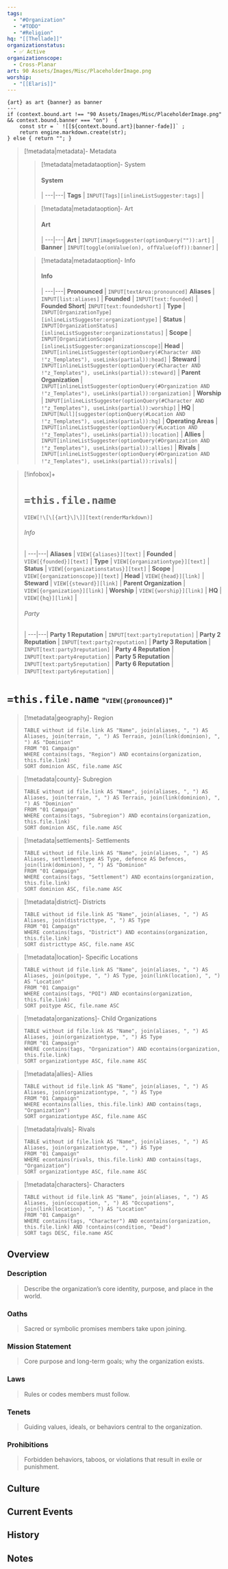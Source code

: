 ```yaml
---
tags:
  - "#Organization"
  - "#TODO"
  - "#Religion"
hq: "[[Thellade]]"
organizationstatus:
  - ✅ Active
organizationscope:
  - Cross-Planar
art: 90 Assets/Images/Misc/PlaceholderImage.png
worship:
  - "[[Elaris]]"
---
```



```meta-bind-js-view 
{art} as art {banner} as banner
--- 
if (context.bound.art !== "90 Assets/Images/Misc/PlaceholderImage.png" && context.bound.banner === "on")  { 
    const str = ` ![[${context.bound.art}|banner-fade]]` ;
    return engine.markdown.create(str); 
} else { return ""; }
```

> [!metadata|metadata]- Metadata 
>> [!metadata|metadataoption]- System
>> #### System
>>  |
>> ---|---|
> **Tags** | `INPUT[Tags][inlineListSuggester:tags]` |
>
>> [!metadata|metadataoption]- Art
>> #### Art
>>  |
>> ---|---|
> **Art** | `INPUT[imageSuggester(optionQuery("")):art]` |
> **Banner** | `INPUT[toggle(onValue(on), offValue(off)):banner]` |
>
>> [!metadata|metadataoption]- Info
>> #### Info
>>  |
>> ---|---|
> **Pronounced** |  `INPUT[textArea:pronounced]`
> **Aliases** | `INPUT[list:aliases]` |
> **Founded** | `INPUT[text:founded]` |
> **Founded Short**| `INPUT[text:foundedshort]` |
> **Type** | `INPUT[OrganizationType][inlineListSuggester:organizationtype]` |
> **Status** | `INPUT[OrganizationStatus][inlineListSuggester:organizationstatus]` |
> **Scope** | `INPUT[OrganizationScope][inlineListSuggester:organizationscope]`|
> **Head** | `INPUT[inlineListSuggester(optionQuery(#Character AND !"z_Templates"), useLinks(partial)):head]` |
> **Steward** | `INPUT[inlineListSuggester(optionQuery(#Character AND !"z_Templates"), useLinks(partial)):steward]` |
> **Parent Organization** | `INPUT[inlineListSuggester(optionQuery(#Organization AND !"z_Templates"), useLinks(partial)):organization]` |
> **Worship** | `INPUT[inlineListSuggester(optionQuery(#Character AND !"z_Templates"), useLinks(partial)):worship]` |
> **HQ** | `INPUT[Null][suggester(optionQuery(#Location AND !"z_Templates"), useLinks(partial)):hq]` |
> **Operating Areas** | `INPUT[inlineListSuggester(optionQuery(#Location AND !"z_Templates"), useLinks(partial)):location]` |
> **Allies** | `INPUT[inlineListSuggester(optionQuery(#Organization AND !"z_Templates"), useLinks(partial)):allies]` |
> **Rivals** | `INPUT[inlineListSuggester(optionQuery(#Organization AND !"z_Templates"), useLinks(partial)):rivals]` |

> [!infobox]+
> # `=this.file.name`
> `VIEW[!\[\[{art}\]\]][text(renderMarkdown)]`
> ###### Info
>  |
> ---|---|
> **Aliases** | `VIEW[{aliases}][text]` |
> **Founded** | `VIEW[{founded}][text]` |
> **Type** | `VIEW[{organizationtype}][text]` |
> **Status** | `VIEW[{organizationstatus}][text]` |
> **Scope** | `VIEW[{organizationscope}][text]` |
> **Head** | `VIEW[{head}][link]` |
> **Steward** | `VIEW[{steward}][link]` |
> **Parent Organization** | `VIEW[{organization}][link]` |
> **Worship** | `VIEW[{worship}][link]` |
> **HQ** | `VIEW[{hq}][link]` |
> ###### Party
>  |
> ---|---|
> **Party 1 Reputation** | `INPUT[text:party1reputation]` |
> **Party 2 Reputation** | `INPUT[text:party2reputation]` |
> **Party 3 Reputation** | `INPUT[text:party3reputation]` |
> **Party 4 Reputation** | `INPUT[text:party4reputation]` |
> **Party 5 Reputation** | `INPUT[text:party5reputation]` |
> **Party 6 Reputation** | `INPUT[text:party6reputation]` |
# `=this.file.name` <span style="font-size: medium">"`VIEW[{pronounced}]`"</span>

> [!metadata|geography]- Region
> ```dataview
> TABLE without id file.link AS "Name", join(aliases, ", ") AS Aliases, join(terrain, ", ") AS Terrain, join(link(dominion), ", ") AS "Dominion"
> FROM "01 Campaign"
> WHERE contains(tags, "Region") AND econtains(organization, this.file.link)
> SORT dominion ASC, file.name ASC

> [!metadata|county]- Subregion
> ```dataview
> TABLE without id file.link AS "Name", join(aliases, ", ") AS Aliases, join(terrain, ", ") AS Terrain, join(link(dominion), ", ") AS "Dominion"
> FROM "01 Campaign"
> WHERE contains(tags, "Subregion") AND econtains(organization, this.file.link)
> SORT dominion ASC, file.name ASC

> [!metadata|settlements]- Settlements
> ```dataview
> TABLE without id file.link AS "Name", join(aliases, ", ") AS Aliases, settlementtype AS Type, defence AS Defences, join(link(dominion), ", ") AS "Dominion"
> FROM "01 Campaign"
> WHERE contains(tags, "Settlement") AND econtains(organization, this.file.link)
> SORT dominion ASC, file.name ASC

> [!metadata|district]- Districts
> ```dataview
> TABLE without id file.link AS "Name", join(aliases, ", ") AS Aliases, join(districttype, ", ") AS Type
> FROM "01 Campaign"
> WHERE contains(tags, "District") AND econtains(organization, this.file.link)
> SORT districttype ASC, file.name ASC

> [!metadata|location]- Specific Locations
> ```dataview
> TABLE without id file.link AS "Name", join(aliases, ", ") AS Aliases, join(poitype, ", ") AS Type, join(link(location), ", ") AS "Location"
> FROM "01 Campaign"
> WHERE contains(tags, "POI") AND econtains(organization, this.file.link)
> SORT poitype ASC, file.name ASC

> [!metadata|organizations]- Child Organizations
> ```dataview
> TABLE without id file.link AS "Name", join(aliases, ", ") AS Aliases, join(organizationtype, ", ") AS Type
> FROM "01 Campaign"
> WHERE contains(tags, "Organization") AND econtains(organization, this.file.link)
> SORT organizationtype ASC, file.name ASC

> [!metadata|allies]- Allies
> ```dataview
> TABLE without id file.link AS "Name", join(aliases, ", ") AS Aliases, join(organizationtype, ", ") AS Type
> FROM "01 Campaign"
> WHERE econtains(allies, this.file.link) AND contains(tags, "Organization")
> SORT organizationtype ASC, file.name ASC

> [!metadata|rivals]- Rivals
> ```dataview
> TABLE without id file.link AS "Name", join(aliases, ", ") AS Aliases, join(organizationtype, ", ") AS Type
> FROM "01 Campaign"
> WHERE econtains(rivals, this.file.link) AND contains(tags, "Organization")
> SORT organizationtype ASC, file.name ASC

> [!metadata|characters]- Characters
> ```dataview
> TABLE without id file.link AS "Name", join(aliases, ", ") AS Aliases, join(occupation, ", ") AS "Occupations", join(link(location), ", ") AS "Location"
> FROM "01 Campaign"
> WHERE contains(tags, "Character") AND econtains(organization, this.file.link) AND !contains(condition, "Dead")
> SORT tags DESC, file.name ASC

## Overview

### Description

> Describe the organization’s core identity, purpose, and place in the world.

### Oaths

> Sacred or symbolic promises members take upon joining.

### Mission Statement

> Core purpose and long-term goals; why the organization exists.

### Laws

> Rules or codes members must follow.

### Tenets

> Guiding values, ideals, or behaviors central to the organization.

### Prohibitions

> Forbidden behaviors, taboos, or violations that result in exile or punishment.



## Culture

## Current Events

## History

## Notes




